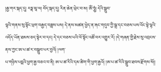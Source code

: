 ﻿  
།རྒྱ་གར་སྐད་དུ། རཏྣ་མཱ་ལ། བོད་སྐད་དུ། རིན་ཆེན་ཕྲེང་བ་མ། ཨོཾ་ཧཱུཾ། དེའི་སྒྲུབ་  
  
ལྷའི་གནས་སུ་སྟོང་ཕྲག་བརྒྱད་བཟླས་པས། དེ་ནས་མཚན་ཕྱེད་ན་རྐང་གདུབ་ཀྱི་སྒྲ་དང་བཅས་པས་འོང་སྟེ་ལྷའི་འདོད་ཡོན་ཐམས་ཅད་སྟེར་བ་དང། དེ་དང་བཅས་པའི་ལོ་སྟོང་འཚོ་བར་འགྱུར་རོ། །དེ་གཞན་གྱི་རྗེས་སུ་འབྲངས་ནས་ཀྱང་ཨ་པ་ཚ་ར་བསྒྲུབ་པར་བྱའོ། །ལག་  
པ་གཉིས་པདྨའི་ཕྱག་རྒྱ་བཅའ་བ་ནི། ཨ་པ་ཚ་རིའི་དམ་ཚིག་གི་ཕྱག་རྒྱའོ། །ཨ་པ་ཚ་རིའི་སྒྲུབ་ཐབས་རྫོགས་སོ།།  
  
  
